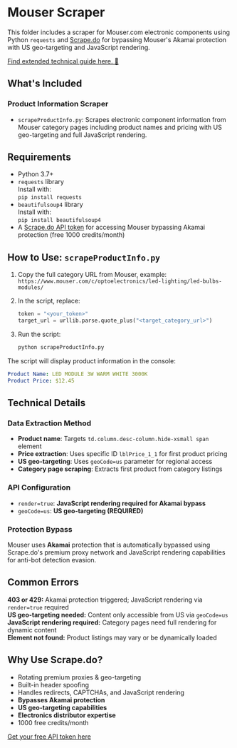 # Mouser Scraper

This folder includes a scraper for Mouser.com electronic components using Python `requests` and [Scrape.do](https://scrape.do) for bypassing Mouser's Akamai protection with US geo-targeting and JavaScript rendering.

[Find extended technical guide here. 📘](https://scrape.do/blog/mouser-scraping/)

## What's Included

### Product Information Scraper
* `scrapeProductInfo.py`: Scrapes electronic component information from Mouser category pages including product names and pricing with US geo-targeting and full JavaScript rendering.

## Requirements

* Python 3.7+
* `requests` library<br>Install with:<br>`pip install requests`
* `beautifulsoup4` library<br>Install with:<br>`pip install beautifulsoup4`
* A [Scrape.do API token](https://dashboard.scrape.do/signup) for accessing Mouser bypassing Akamai protection (free 1000 credits/month)

## How to Use: `scrapeProductInfo.py`

1. Copy the full category URL from Mouser, example:<br>`https://www.mouser.com/c/optoelectronics/led-lighting/led-bulbs-modules/`

2. In the script, replace:

   ```python
   token = "<your_token>"
   target_url = urllib.parse.quote_plus("<target_category_url>")
   ```

3. Run the script:

   ```bash
   python scrapeProductInfo.py
   ```

The script will display product information in the console:

```yaml
Product Name: LED MODULE 3W WARM WHITE 3000K
Product Price: $12.45
```

## Technical Details

### Data Extraction Method
- **Product name**: Targets `td.column.desc-column.hide-xsmall span` element
- **Price extraction**: Uses specific ID `lblPrice_1_1` for first product pricing
- **US geo-targeting**: Uses `geoCode=us` parameter for regional access
- **Category page scraping**: Extracts first product from category listings

### API Configuration
- `render=true`: **JavaScript rendering required for Akamai bypass**
- `geoCode=us`: **US geo-targeting (REQUIRED)**

### Protection Bypass
Mouser uses **Akamai** protection that is automatically bypassed using Scrape.do's premium proxy network and JavaScript rendering capabilities for anti-bot detection evasion.

## Common Errors

**403 or 429:** Akamai protection triggered; JavaScript rendering via `render=true` required<br>**US geo-targeting needed:** Content only accessible from US via `geoCode=us`<br>**JavaScript rendering required:** Category pages need full rendering for dynamic content<br>**Element not found:** Product listings may vary or be dynamically loaded

## Why Use Scrape.do?

- Rotating premium proxies & geo-targeting
- Built-in header spoofing
- Handles redirects, CAPTCHAs, and JavaScript rendering
- **Bypasses Akamai protection**
- **US geo-targeting capabilities**
- **Electronics distributor expertise**
- 1000 free credits/month

[Get your free API token here](https://dashboard.scrape.do/signup)